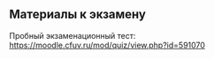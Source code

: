 ## Материалы к экзамену

Пробный экзаменационный тест: https://moodle.cfuv.ru/mod/quiz/view.php?id=591070  

